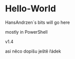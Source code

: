# Hello-World
HansAndrzen´s bits will go here

mostly in PowerShell

v1.4

asi něco dopíšu
ještě řádek


